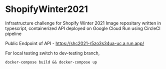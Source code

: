 # ShopifyWinter2021
Infrastructure challenge for Shopify Winter 2021
Image repositary written in typescript, containerized API deployed on Google Cloud Run using CircleCI pipeline

Public Endpoint of API - https://shc2021-r5zo3s34ua-uc.a.run.app/

For local testing switch to dev-testing branch,

```
docker-compose build && docker-compose up
```

